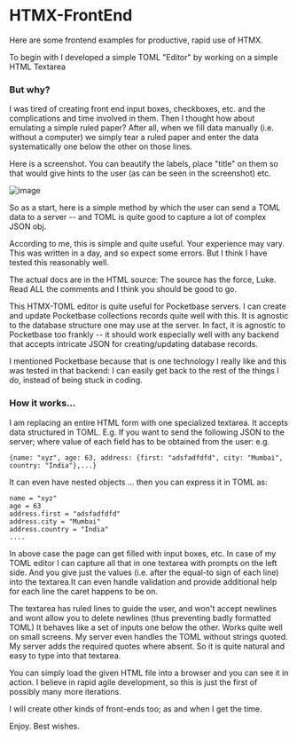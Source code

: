 # HTMX-FrontEnd
Here are some frontend examples for productive, rapid use of HTMX.

To begin with I developed a simple TOML "Editor" by working on a simple HTML Textarea 

### But why?

I was tired of creating front end input boxes, checkboxes, etc. and the complications
and time involved in them. Then I thought how about emulating a simple ruled paper?
After all, when we fill data manually (i.e. without a computer) we simply tear
a ruled paper and enter the data systematically one below the other on those lines.

Here is a screenshot. You can beautify the labels, place "title" on them so that 
would give hints to the user (as can be seen in the screenshot) etc.

![image](https://github.com/user-attachments/assets/298c7293-4a22-44c9-8016-9ea23aa1c455)


So as a start, here is a simple method by which the user can send a TOML data 
to a server -- and TOML is quite good to capture a lot of complex JSON obj.

According to me, this is simple and quite useful. Your experience may vary.
This was written in a day, and so expect some errors. But I think I have
tested this reasonably well. 

The actual docs are in the HTML source: The source has the force, Luke.
Read ALL the comments and I think you should be good to go.

This HTMX-TOML editor is quite useful for Pocketbase servers. I can 
create and update Pocketbase collections records quite well with this.
It is agnostic to the database structure one may use at the server.
In fact, it is agnostic to Pocketbase too frankly -- it should work 
especially well with any backend that accepts intricate 
JSON for creating/updating database records.  

I mentioned Pocketbase because that is one technology I really like 
and this was tested in that backend: I can easily get back to the 
rest of the things I do, instead of being stuck in coding.

### How it works...

I am replacing an entire HTML form with one specialized textarea. It accepts data structured in TOML. 
E.g. If you want to send the following JSON to the server; where value of each field has to be obtained from the user: e.g.
```
{name: "xyz", age: 63, address: {first: "adsfadfdfd", city: "Mumbai", country: "India"},...}
```
It can even have nested objects ... then you can express it in TOML as:

```
name = "xyz"
age = 63
address.first = "adsfadfdfd"
address.city = "Mumbai"
address.country = "India"
....
```

In above case the page can get filled with input boxes, etc. In case of my TOML editor I can capture all that in one textarea with prompts on the left side. And you give just the values (i.e. after the equal-to sign of each line) into the textarea.It can even handle validation and provide additional help for each line the caret happens to be on.

The textarea has ruled lines to guide the user, and won't accept newlines and wont allow you to delete newlines (thus preventing badly formatted TOML) It behaves like a set of inputs one below the other. Works quite well on small screens. My server even handles the TOML without strings quoted. My server adds the required quotes where absent. So it is quite natural and easy to type into that textarea.

You can simply load the given HTML file into a browser and you can see it in action. I believe in rapid agile development, so this is just the first of possibly many more iterations.

I will create other kinds of front-ends too; as and when I get the time.

Enjoy.
Best wishes.
